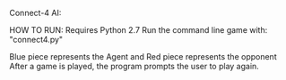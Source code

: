 Connect-4 AI:


HOW TO RUN:
Requires Python 2.7
Run the command line game with: "connect4.py"

Blue piece represents the Agent and Red piece represents the opponent
After a game is played, the program prompts the user to play again.